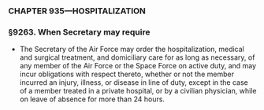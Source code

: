 ### **CHAPTER 935—HOSPITALIZATION**

### §9263. When Secretary may require
* The Secretary of the Air Force may order the hospitalization, medical and surgical treatment, and domiciliary care for as long as necessary, of any member of the Air Force or the Space Force on active duty, and may incur obligations with respect thereto, whether or not the member incurred an injury, illness, or disease in line of duty, except in the case of a member treated in a private hospital, or by a civilian physician, while on leave of absence for more than 24 hours.
